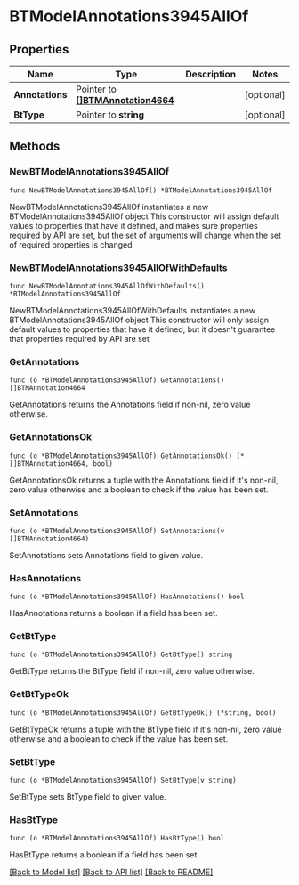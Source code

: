 # BTModelAnnotations3945AllOf

## Properties

Name | Type | Description | Notes
------------ | ------------- | ------------- | -------------
**Annotations** | Pointer to [**[]BTMAnnotation4664**](BTMAnnotation4664.md) |  | [optional] 
**BtType** | Pointer to **string** |  | [optional] 

## Methods

### NewBTModelAnnotations3945AllOf

`func NewBTModelAnnotations3945AllOf() *BTModelAnnotations3945AllOf`

NewBTModelAnnotations3945AllOf instantiates a new BTModelAnnotations3945AllOf object
This constructor will assign default values to properties that have it defined,
and makes sure properties required by API are set, but the set of arguments
will change when the set of required properties is changed

### NewBTModelAnnotations3945AllOfWithDefaults

`func NewBTModelAnnotations3945AllOfWithDefaults() *BTModelAnnotations3945AllOf`

NewBTModelAnnotations3945AllOfWithDefaults instantiates a new BTModelAnnotations3945AllOf object
This constructor will only assign default values to properties that have it defined,
but it doesn't guarantee that properties required by API are set

### GetAnnotations

`func (o *BTModelAnnotations3945AllOf) GetAnnotations() []BTMAnnotation4664`

GetAnnotations returns the Annotations field if non-nil, zero value otherwise.

### GetAnnotationsOk

`func (o *BTModelAnnotations3945AllOf) GetAnnotationsOk() (*[]BTMAnnotation4664, bool)`

GetAnnotationsOk returns a tuple with the Annotations field if it's non-nil, zero value otherwise
and a boolean to check if the value has been set.

### SetAnnotations

`func (o *BTModelAnnotations3945AllOf) SetAnnotations(v []BTMAnnotation4664)`

SetAnnotations sets Annotations field to given value.

### HasAnnotations

`func (o *BTModelAnnotations3945AllOf) HasAnnotations() bool`

HasAnnotations returns a boolean if a field has been set.

### GetBtType

`func (o *BTModelAnnotations3945AllOf) GetBtType() string`

GetBtType returns the BtType field if non-nil, zero value otherwise.

### GetBtTypeOk

`func (o *BTModelAnnotations3945AllOf) GetBtTypeOk() (*string, bool)`

GetBtTypeOk returns a tuple with the BtType field if it's non-nil, zero value otherwise
and a boolean to check if the value has been set.

### SetBtType

`func (o *BTModelAnnotations3945AllOf) SetBtType(v string)`

SetBtType sets BtType field to given value.

### HasBtType

`func (o *BTModelAnnotations3945AllOf) HasBtType() bool`

HasBtType returns a boolean if a field has been set.


[[Back to Model list]](../README.md#documentation-for-models) [[Back to API list]](../README.md#documentation-for-api-endpoints) [[Back to README]](../README.md)


